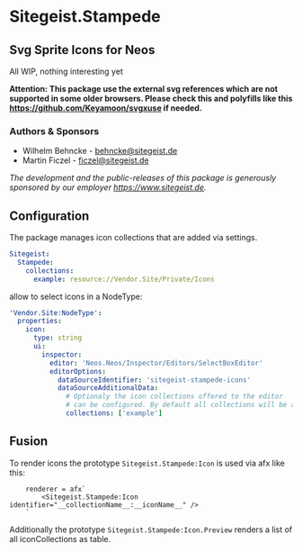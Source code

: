 # Sitegeist.Stampede 
## Svg Sprite Icons for Neos

All WIP, nothing interesting yet

**Attention: This package use the external svg references which are not supported in some older browsers. Please 
check this and polyfills like this https://github.com/Keyamoon/svgxuse if needed.**

### Authors & Sponsors

* Wilhelm Behncke - behncke@sitegeist.de
* Martin Ficzel - ficzel@sitegeist.de

*The development and the public-releases of this package is generously sponsored by our employer https://www.sitegeist.de.*

## Configuration

The package manages icon collections that are added via settings. 

```yaml
Sitegeist:
  Stampede:
    collections:
      example: resource://Vendor.Site/Private/Icons
```

allow to select icons in a NodeType:
```yaml
'Vendor.Site:NodeType': 
  properties:
    icon:
      type: string
      ui:
        inspector:
          editor: 'Neos.Neos/Inspector/Editors/SelectBoxEditor'
          editorOptions:
            dataSourceIdentifier: 'sitegeist-stampede-icons'
            dataSourceAdditionalData:
              # Optionaly the icon collections offered to the editor
              # can be configured. By default all collections will be available   
              collections: ['example']
```

## Fusion

To render icons the prototype `Sitegeist.Stampede:Icon` is used via afx like this: 

```
    renderer = afx`
        <Sitegeist.Stampede:Icon identifier="__collectionName__:__iconName__" />
    `
```

Additionally the prototype `Sitegeist.Stampede:Icon.Preview` renders a list of all iconCollections 
as table.



